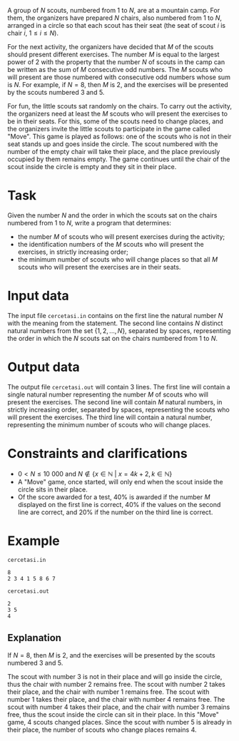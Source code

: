 
A group of $N$ scouts, numbered from $1$ to $N$, are at a mountain camp. For them, the organizers have prepared $N$ chairs, also numbered from $1$ to $N$, arranged in a circle so that each scout has their seat (the seat of scout $i$ is chair $i$, $1 \leq i \leq N$).

For the next activity, the organizers have decided that $M$ of the scouts should present different exercises. The number $M$ is equal to the largest power of $2$ with the property that the number $N$ of scouts in the camp can be written as the sum of $M$ consecutive odd numbers. The $M$ scouts who will present are those numbered with consecutive odd numbers whose sum is $N$. For example, if $N=8$, then $M$ is $2$, and the exercises will be presented by the scouts numbered $3$ and $5$.

For fun, the little scouts sat randomly on the chairs. To carry out the activity, the organizers need at least the $M$ scouts who will present the exercises to be in their seats. For this, some of the scouts need to change places, and the organizers invite the little scouts to participate in the game called "Move". This game is played as follows: one of the scouts who is not in their seat stands up and goes inside the circle. The scout numbered with the number of the empty chair will take their place, and the place previously occupied by them remains empty. The game continues until the chair of the scout inside the circle is empty and they sit in their place.

# Task

Given the number $N$ and the order in which the scouts sat on the chairs numbered from $1$ to $N$, write a program that determines:

- the number $M$ of scouts who will present exercises during the activity;
- the identification numbers of the $M$ scouts who will present the exercises, in strictly increasing order;
- the minimum number of scouts who will change places so that all $M$ scouts who will present the exercises are in their seats.

# Input data

The input file `cercetasi.in` contains on the first line the natural number $N$ with the meaning from the statement. The second line contains $N$ distinct natural numbers from the set $\{1, 2, ..., N\}$, separated by spaces, representing the order in which the $N$ scouts sat on the chairs numbered from $1$ to $N$.

# Output data

The output file `cercetasi.out` will contain $3$ lines. The first line will contain a single natural number representing the number $M$ of scouts who will present the exercises. The second line will contain $M$ natural numbers, in strictly increasing order, separated by spaces, representing the scouts who will present the exercises. The third line will contain a natural number, representing the minimum number of scouts who will change places.

# Constraints and clarifications

* $0 \lt N \leq 10\ 000$ and $N \notin \{x \in \mathbb{N}\ \vert\ x=4k+2, k \in \mathbb{N} \}$
* A "Move" game, once started, will only end when the scout inside the circle sits in their place.
* Of the score awarded for a test, $40\%$ is awarded if the number $M$ displayed on the first line is correct, $40\%$ if the values on the second line are correct, and $20\%$ if the number on the third line is correct.

# Example 

`cercetasi.in`
```
8 
2 3 4 1 5 8 6 7
```

`cercetasi.out`
```
2
3 5
4
```

## Explanation

If $N=8$, then $M$ is $2$, and the exercises will be presented by the scouts numbered $3$ and $5$.

The scout with number $3$ is not in their place and will go inside the circle, thus the chair with number $2$ remains free. The scout with number $2$ takes their place, and the chair with number $1$ remains free. The scout with number $1$ takes their place, and the chair with number $4$ remains free. The scout with number $4$ takes their place, and the chair with number $3$ remains free, thus the scout inside the circle can sit in their place. In this "Move" game, $4$ scouts changed places. Since the scout with number $5$ is already in their place, the number of scouts who change places remains $4$.
